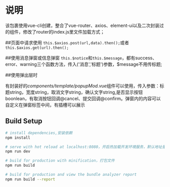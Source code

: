 # 说明

该包裹使用vue-cli创建，整合了vue-router、axios、element-ui以及二次封装过的组件，修改了router的index.js里文件加载方式；

##页面中请求使用
```this.$axios.post(url,data).then();```或者```this.$axios.get(url).then();```

##使用消息弹窗或信息弹窗 
```this.$notice```和```this.$message```，都有success、error、warning三个函数方法，传入('消息','标题')参数，$message不用传标题;

##使用弹出层时

有封装好的*components/template/popupMod.vue*组件可以使用，传入参数：标题string，宽度string，取消文字string，确认文字string,是否显示按钮boonlean，有取消按钮回调@cancel、提交回调@confirm。弹窗内的内容可以自定义在弹窗标签中间，有插槽可以展示


## Build Setup

``` bash
# install dependencies,安装依赖
npm install

# serve with hot reload at localhost:8080，开启热加载开发环境服务，默认地址是localhost:8080
npm run dev

# build for production with minification，打包文件
npm run build

# build for production and view the bundle analyzer report
npm run build --report
```
